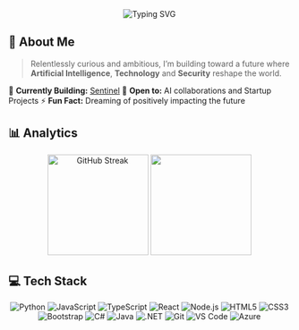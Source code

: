 <div align="center">
  <img src="https://readme-typing-svg.herokuapp.com?font=Fira+Code&size=30&duration=3000&pause=1000&color=00D9FF&center=true&vCenter=true&width=600&lines=Hi+there!+👋+I'm+Reshaan;Engineer+%26+Space+Enthusiast;Building+the+Future" alt="Typing SVG" />
</div>

## 🚀 About Me

> Relentlessly curious and ambitious, I’m building toward a future where **Artificial Intelligence**, **Technology** and **Security** reshape the world.

🔭 **Currently Building:** [Sentinel](https://github.com/resh-o/sentinel) 
🤝 **Open to:** AI collaborations and Startup Projects
⚡ **Fun Fact:** Dreaming of positively impacting the future

## 📊 Analytics

<div align="center">
  <img height="180em" src="https://github-readme-streak-stats.herokuapp.com/?user=resh-o&theme=tokyonight&hide_border=true" alt="GitHub Streak" />
  <img height="180em" src="https://github-readme-stats.vercel.app/api/top-langs/?username=resh-o&layout=compact&theme=tokyonight&hide_border=true" />
</div>

## 💻 Tech Stack

<div align="center">

![Python](https://img.shields.io/badge/Python-3776AB?style=for-the-badge&logo=python&logoColor=white)
![JavaScript](https://img.shields.io/badge/JavaScript-F7DF1E?style=for-the-badge&logo=javascript&logoColor=black)
![TypeScript](https://img.shields.io/badge/TypeScript-007ACC?style=for-the-badge&logo=typescript&logoColor=white)
![React](https://img.shields.io/badge/React-20232A?style=for-the-badge&logo=react&logoColor=61DAFB)
![Node.js](https://img.shields.io/badge/Node.js-43853D?style=for-the-badge&logo=node.js&logoColor=white)
![HTML5](https://img.shields.io/badge/HTML5-E34F26?style=for-the-badge&logo=html5&logoColor=white)
![CSS3](https://img.shields.io/badge/CSS3-1572B6?style=for-the-badge&logo=css3&logoColor=white)
![Bootstrap](https://img.shields.io/badge/Bootstrap-563D7C?style=for-the-badge&logo=bootstrap&logoColor=white)
![C#](https://img.shields.io/badge/C%23-1572B6?style=for-the-badge&logo=csharp&logoColor=white)
![Java](https://img.shields.io/badge/Java-1572B6?style=for-the-badge&logo=java&logoColor=white)
![.NET](https://img.shields.io/badge/.NET-1572B6?style=for-the-badge&logo=dotnet&logoColor=white)
![Git](https://img.shields.io/badge/Git-F05032?style=for-the-badge&logo=git&logoColor=white)
![VS Code](https://img.shields.io/badge/VS_Code-007ACC?style=for-the-badge&logo=visual-studio-code&logoColor=white)
![Azure](https://img.shields.io/badge/Azure-007ACC?style=for-the-badge&logo=azure&logoColor=white)

</div>

